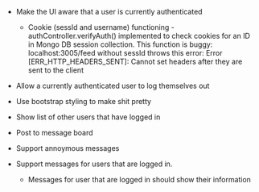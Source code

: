 - Make the UI aware that a user is currently authenticated
  - Cookie (sessId and username) functioning - authController.verifyAuth()
    implemented to check cookies for an ID in Mongo DB session collection.
    This function is buggy:
    localhost:3005/feed without sessId throws this error:
    Error [ERR_HTTP_HEADERS_SENT]: Cannot set headers after they are sent to the client 

- Allow a currently authenticated user to log themselves out

- Use bootstrap styling to make shit pretty

- Show list of other users that have logged in

- Post to message board
- Support annoymous messages
- Support messages for users that are logged in.
  - Messages for user that are logged in should show their information
